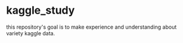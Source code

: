 # kaggle_study
this repository's goal is to make experience and understanding about variety kaggle data.
